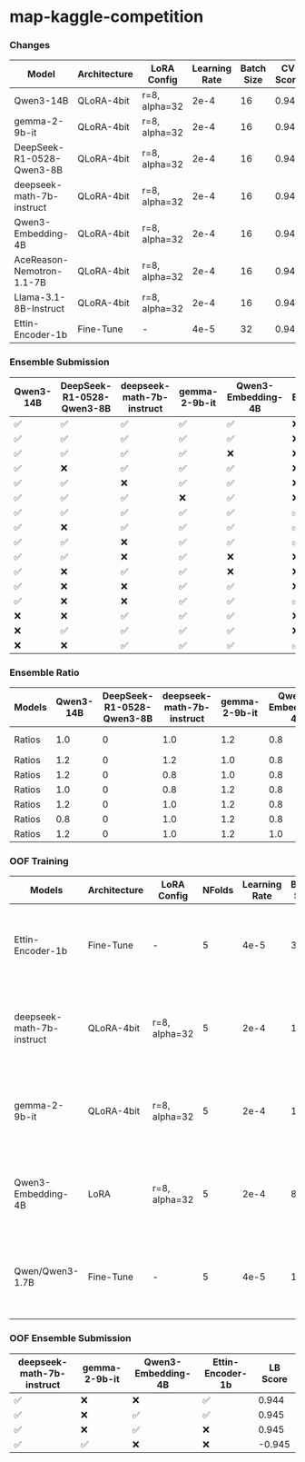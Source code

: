 # map-kaggle-competition

### Changes

| Model                     | Architecture | LoRA Config   | Learning Rate | Batch Size | CV Score | LB Score |
| ------------------------- | ------------ | ------------- | ------------- | ---------- | -------- | -------- |
| Qwen3-14B                 | QLoRA-4bit   | r=8, alpha=32 | 2e-4          | 16         | 0.945    | 0.943    |
| gemma-2-9b-it             | QLoRA-4bit   | r=8, alpha=32 | 2e-4          | 16         | 0.942    | 0.942    |
| DeepSeek-R1-0528-Qwen3-8B | QLoRA-4bit   | r=8, alpha=32 | 2e-4          | 16         | 0.945    | 0.942    |
| deepseek-math-7b-instruct | QLoRA-4bit   | r=8, alpha=32 | 2e-4          | 16         | 0.943    | 0.942    |
| Qwen3-Embedding-4B        | QLoRA-4bit   | r=8, alpha=32 | 2e-4          | 16         | 0.945    | 0.942    |
| AceReason-Nemotron-1.1-7B | QLoRA-4bit   | r=8, alpha=32 | 2e-4          | 16         | 0.943    | 0.938    |
| Llama-3.1-8B-Instruct     | QLoRA-4bit   | r=8, alpha=32 | 2e-4          | 16         | 0.943    | 0.939    |
| Ettin-Encoder-1b          | Fine-Tune    | -             | 4e-5          | 32         | 0.944    | 0.941    |

### Ensemble Submission

| Qwen3-14B | DeepSeek-R1-0528-Qwen3-8B | deepseek-math-7b-instruct | gemma-2-9b-it | Qwen3-Embedding-4B | Ettin-Encoder-1b | Top@k | LB Score |
| --------- | ------------------------- | ------------------------- | ------------- | ------------------ | ---------------- | ----- | -------- |
| ✅         | ✅                         | ✅                         | ✅             | ✅                  | ❌                | 3     | 0.946    |
| ✅         | ✅                         | ✅                         | ✅             | ✅                  | ❌                | 10    | 0.946    |
| ✅         | ✅                         | ✅                         | ✅             | ❌                  | ❌                | 3     | 0.944    |
| ✅         | ❌                         | ✅                         | ✅             | ✅                  | ❌                | 3     | 0.945    |
| ✅         | ✅                         | ❌                         | ✅             | ✅                  | ❌                | 3     | 0.945    |
| ✅         | ✅                         | ✅                         | ❌             | ✅                  | ❌                | 3     | 0.945    |
| ✅         | ✅                         | ✅                         | ✅             | ✅                  | ✅                | 10    | 0.947    |
| ✅         | ❌                         | ✅                         | ✅             | ✅                  | ✅                | 10    | 0.947    |
| ✅         | ✅                         | ❌                         | ✅             | ✅                  | ✅                | 10    | 0.946    |
| ✅         | ✅                         | ❌                         | ✅             | ❌                  | ❌                | 10    | 0.944    |
| ✅         | ❌                         | ✅                         | ✅             | ❌                  | ❌                | 10    | 0.945    |
| ✅         | ❌                         | ❌                         | ✅             | ✅                  | ❌                | 10    | 0.946    |
| ✅         | ❌                         | ❌                         | ✅             | ✅                  | ✅                | 10    | 0.945    |
| ❌         | ❌                         | ✅                         | ✅             | ✅                  | ❌                | 10    | 0.946    |
| ❌         | ✅                         | ✅                         | ✅             | ✅                  | ❌                | 10    | 0.945    |
| ❌         | ❌                         | ✅                         | ✅             | ✅                  | ✅                | 10    | 0.947    |

### Ensemble Ratio

| Models | Qwen3-14B | DeepSeek-R1-0528-Qwen3-8B | deepseek-math-7b-instruct | gemma-2-9b-it | Qwen3-Embedding-4B | Ettin-Encoder-1b | LB Score       |
| ------ | --------- | ------------------------- | ------------------------- | ------------- | ------------------ | ---------------- | -------------- |
| Ratios | 1.0       | 0                         | 1.0                       | 1.2           | 0.8                | 0.8              | 0.947 (higher) |
| Ratios | 1.2       | 0                         | 1.2                       | 1.0           | 0.8                | 0.8              | 0.947          |
| Ratios | 1.2       | 0                         | 0.8                       | 1.0           | 0.8                | 0.8              | 0.947          |
| Ratios | 1.0       | 0                         | 0.8                       | 1.2           | 0.8                | 0.8              | 0.947          |
| Ratios | 1.2       | 0                         | 1.0                       | 1.2           | 0.8                | 0.8              | 0.947          |
| Ratios | 0.8       | 0                         | 1.0                       | 1.2           | 0.8                | 0.8              | 0.947          |
| Ratios | 1.2       | 0                         | 1.0                       | 1.2           | 1.0                | 0.8              | 0.947          |

### OOF Training

| Models                    | Architecture | LoRA Config   | NFolds | Learning Rate | Batch Size | CV Score                                              | LB Score |
| ------------------------- | ------------ | ------------- | ------ | ------------- | ---------- | ----------------------------------------------------- | -------- |
| Ettin-Encoder-1b          | Fine-Tune    | -             | 5      | 4e-5          | 32         | 0.94171, 0.94105, 0.94266, 0.94270, 0.94248 - 0.94212 | 0.942    |
| deepseek-math-7b-instruct | QLoRA-4bit   | r=8, alpha=32 | 5      | 2e-4          | 16         | 0.93978, 0.94309, 0.94427, 0.94475, 0.94289 - 0.94295 | 0.945    |
| gemma-2-9b-it             | QLoRA-4bit   | r=8, alpha=32 | 5      | 2e-4          | 16         | 0.93908, 0.94134, 0.94066, 0.93880, 0.94186 - 0.94035 | 0.942    |
| Qwen3-Embedding-4B        | LoRA         | r=8, alpha=32 | 5      | 2e-4          | 8          | 0.94348, 0.94293, 0.94575, 0.94211, 0.94250 - 0.94335 | 0.947    |
| Qwen/Qwen3-1.7B           | Fine-Tune    | -             | 5      | 4e-5          | 16         | 0.93921, 0.93961, 0.94027, 0.94168, 0.94227 - 0.94061 | 0.942    |

### OOF Ensemble Submission

| deepseek-math-7b-instruct | gemma-2-9b-it | Qwen3-Embedding-4B | Ettin-Encoder-1b | LB Score |
| ------------------------- | ------------- | ------------------ | ---------------- | -------- |
| ✅                         | ❌             | ❌                  | ✅                | 0.944    |
| ✅                         | ❌             | ✅                  | ✅                | 0.945    |
| ✅                         | ❌             | ✅                  | ❌                | 0.945    |
| ✅                         | ✅             | ❌                  | ❌                | -0.945   |

